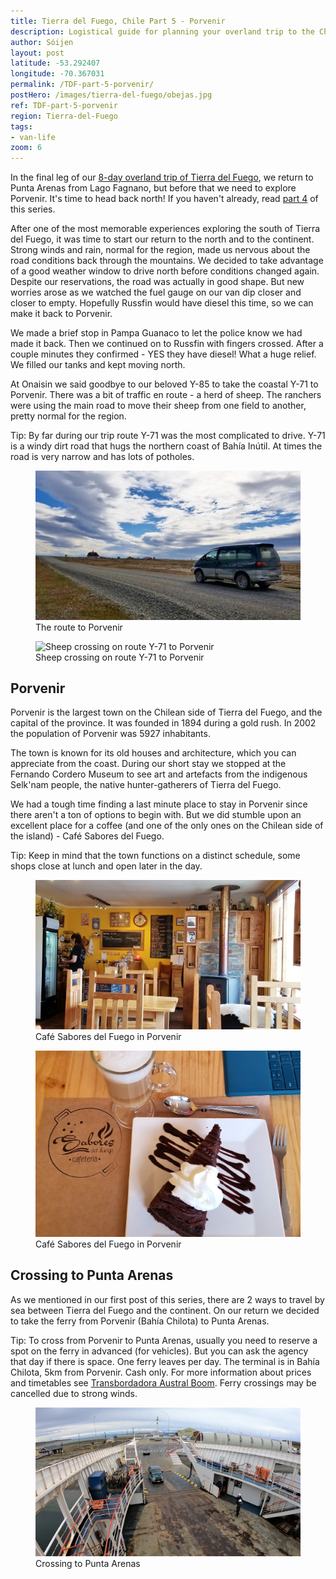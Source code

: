 ```yaml
---
title: Tierra del Fuego, Chile Part 5 - Porvenir
description: Logistical guide for planning your overland trip to the Chilean side of Tierra del Fuego. Details of the route to Porvenir.
author: Sóijen
layout: post
latitude: -53.292407
longitude: -70.367031
permalink: /TDF-part-5-porvenir/
postHero: /images/tierra-del-fuego/obejas.jpg
ref: TDF-part-5-porvenir
region: Tierra-del-Fuego
tags:
- van-life
zoom: 6
---
```

In the final leg of our <a href="/tierra-del-fuego-van-overview/">8-day overland trip of Tierra del Fuego</a>, we return to Punta Arenas from Lago Fagnano, but before that we need to explore Porvenir. It's time to head back north! If you haven't already, read <a href="/TDF-part-4-pampa-guanaco-caleta-maria/">part 4</a> of this series.

After one of the most memorable experiences exploring the south of Tierra del Fuego, it was time to start our return to the north and to the continent. Strong winds and rain, normal for the region, made us nervous about the road conditions back through the mountains. We decided to take advantage of a good weather window to drive north before conditions changed again. Despite our reservations, the road was actually in good shape. But new worries arose as we watched the fuel gauge on our van dip closer and closer to empty. Hopefully Russfin would have diesel this time, so we can make it back to Porvenir.

We made a brief stop in Pampa Guanaco to let the police know we had made it back. Then we continued on to Russfin with fingers crossed. After a couple minutes they confirmed - YES they have diesel! What a huge relief. We filled our tanks and kept moving north.

At Onaisin we said goodbye to our beloved Y-85 to take the coastal Y-71 to Porvenir. There was a bit of traffic en route - a herd of sheep. The ranchers were using the main road to move their sheep from one field to another, pretty normal for the region.

<i class="fa fa-info-circle" style="color:#FFB300"></i> Tip: By far during our trip route Y-71 was the most complicated to drive. Y-71 is a windy dirt road that hugs the northern coast of Bahía Inútil. At times the road is very narrow and has lots of potholes.

<figure class="figure">
  <img class="image" src="/images/tierra-del-fuego/road-tdf.jpg"
      alt="The route to Porvenir">
     <figcaption class="img-caption">The route to Porvenir</figcaption>
</figure>
<figure class="figure">
  <img class="image" src="/images/tierra-del-fuego/obeja-xing.jpg"
      alt="Sheep crossing on route Y-71 to Porvenir">
     <figcaption class="img-caption">Sheep crossing on route Y-71 to Porvenir</figcaption>
</figure>

<h2>Porvenir</h2>

Porvenir is the largest town on the Chilean side of Tierra del Fuego, and the capital of the province. It was founded in 1894 during a gold rush. In 2002 the population of Porvenir was 5927 inhabitants.

The town is known for its old houses and architecture, which you can appreciate from the coast. During our short stay we stopped at the Fernando Cordero Museum to see art and artefacts from the indigenous Selk'nam people, the native hunter-gatherers of Tierra del Fuego.

We had a tough time finding a last minute place to stay in Porvenir since there aren't a ton of options to begin with. But we did stumble upon an excellent place for a coffee (and one of the only ones on the Chilean side of the island) - Café Sabores del Fuego.

<i class="fa fa-info-circle" style="color:#FFB300"></i> Tip: Keep in mind that the town functions on a distinct schedule, some shops close at lunch and open later in the day.

<figure class="figure">
  <img class="image" src="/images/tierra-del-fuego/cafe-porvenir.jpg"
      alt="Café Sabores del Fuego in Porvenir">
     <figcaption class="img-caption">Café Sabores del Fuego in Porvenir</figcaption>
</figure>
<figure class="figure">
  <img class="image" src="/images/tierra-del-fuego/postre-porvenir.jpg"
      alt="Café Sabores del Fuego in Porvenir">
     <figcaption class="img-caption">Café Sabores del Fuego in Porvenir</figcaption>
</figure>

<h2>Crossing to Punta Arenas</h2>

As we mentioned in our first post of this series, there are 2 ways to travel by sea between Tierra del Fuego and the continent. On our return we decided to take the ferry from Porvenir (Bahía Chilota) to Punta Arenas.

<i class="fa fa-info-circle" style="color:#FFB300"></i> Tip: To cross from Porvenir to Punta Arenas, usually you need to reserve a spot on the ferry in advanced (for vehicles). But you can ask the agency that day if there is space. One ferry leaves per day. The terminal is in Bahía Chilota, 5km from Porvenir. Cash only. For more information about prices and timetables see <a href="http://www.tabsa.cl/" target="_blank">Transbordadora Austral Boom</a>. Ferry crossings may be cancelled due to strong winds.

<figure class="figure">
  <img class="image" src="/images/tierra-del-fuego/cruce-puq.png"
      alt="Crossing to Punta Arenas">
     <figcaption class="img-caption">Crossing to Punta Arenas</figcaption>
</figure>
